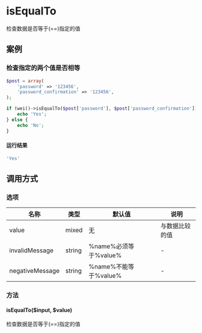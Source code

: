 isEqualTo
=========

检查数据是否等于(==)指定的值

案例
----

### 检查指定的两个值是否相等

```php
$post = array(
    'password' => '123456',
    'password_confirmation' => '123456',
);

if (wei()->isEqualTo($post['password'], $post['password_confirmation'])) {
    echo 'Yes';
} else {
    echo 'No';
}
```

#### 运行结果

```php
'Yes'
```

调用方式
--------

### 选项

名称              | 类型    | 默认值                   | 说明
------------------|---------|--------------------------|------
value             | mixed   | 无                       | 与数据比较的值
invalidMessage    | string  | %name%必须等于%value%    | -
negativeMessage   | string  | %name%不能等于%value%    | -

### 方法

#### isEqualTo($input, $value)

检查数据是否等于(==)指定的值
